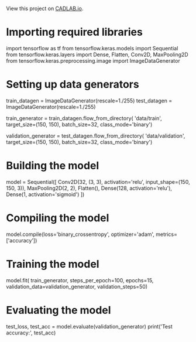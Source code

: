 View this project on [CADLAB.io](https://cadlab.io/project/29154). 

# Importing required libraries
import tensorflow as tf
from tensorflow.keras.models import Sequential
from tensorflow.keras.layers import Dense, Flatten, Conv2D, MaxPooling2D
from tensorflow.keras.preprocessing.image import ImageDataGenerator

# Setting up data generators
train_datagen = ImageDataGenerator(rescale=1./255)
test_datagen = ImageDataGenerator(rescale=1./255)

train_generator = train_datagen.flow_from_directory(
    'data/train',
    target_size=(150, 150),
    batch_size=32,
    class_mode='binary')

validation_generator = test_datagen.flow_from_directory(
    'data/validation',
    target_size=(150, 150),
    batch_size=32,
    class_mode='binary')

# Building the model
model = Sequential([
    Conv2D(32, (3, 3), activation='relu', input_shape=(150, 150, 3)),
    MaxPooling2D(2, 2),
    Flatten(),
    Dense(128, activation='relu'),
    Dense(1, activation='sigmoid')
])

# Compiling the model
model.compile(loss='binary_crossentropy',
              optimizer='adam',
              metrics=['accuracy'])

# Training the model
model.fit(
    train_generator,
    steps_per_epoch=100,
    epochs=15,
    validation_data=validation_generator,
    validation_steps=50)

# Evaluating the model
test_loss, test_acc = model.evaluate(validation_generator)
print('Test accuracy:', test_acc)
